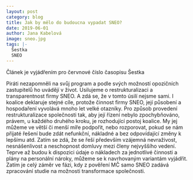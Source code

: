 ```yaml
---
layout: post
category: blog
title: Jak by mělo do budoucna vypadat SNEO?
date: 2019-06-01
author: Jana Kabelová
image: sneo.jpg
tags: |-
  Šestka
  SNEO
---
```

Článek je vyjádřením pro červnové číslo časopisu Šestka

Piráti nezapomněli na svůj program a podle svých možností opozičních zastupitelů ho uvádějí v život. Usilujeme o restrukturalizaci a transparentnost firmy SNEO. A zdá se, že v tomto úsilí nejsme sami. I koalice deklaruje  stejné cíle, protože činnost firmy SNEO, její působení a hospodaření vyvolává mnoho let velké otazníky. Pro způsob provedení restrukturalizace společnosti tak, aby její řízení nebylo zpochybňováno, právem, u každého druhého kroku, je rozhodující postoj koalice. My jej můžeme ve větší či menší míře podpořit, nebo rozporovat, pokud se nám přijaté řešení bude zdát nefunkční, nákladné a bez odpovídající změny k lepšímu atd. Zatím se zdá, že se řeší především vzájemná nevraživost, nesnášenlivost a neschopnost domluvy mezi členy nejvyššího vedení. Teprve až budou k dispozici údaje o nákladech za jednotlivé činnosti a plány na personální nároky, můžeme se k navrhovaným variantám vyjádřit. Zatím je celý záměr ve fázi, kdy z pověření MČ samo SNEO zadává zpracování studie na možnosti transformace společnosti.
